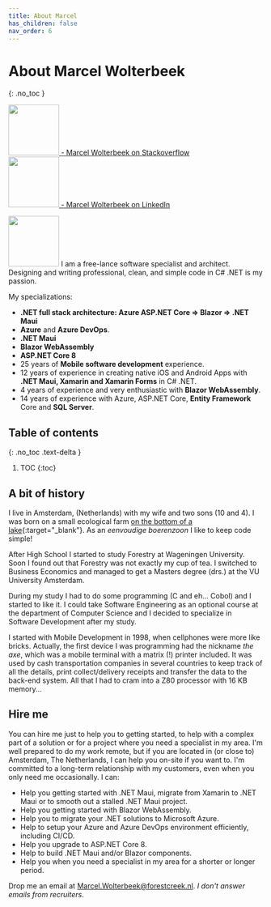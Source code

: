 ```yaml
---
title: About Marcel
has_children: false
nav_order: 6
---
```


# About Marcel Wolterbeek
{: .no_toc }

<a href="https://stackoverflow.com/users/536241/marcel-w" target="_blank"><img src="https://www.forestbrook.net/assets/images/so-logo.png" width="100" /> - Marcel Wolterbeek on Stackoverflow</a>
<br/>
<a href="https://www.linkedin.com/in/marcel-wolterbeek-8338802/" target="_blank"><img src="https://www.forestbrook.net/assets/images/LI-Logo.png" width="100" /> - Marcel Wolterbeek on LinkedIn</a>

<img src="https://www.forestbrook.net/assets/images/Marcel.jpg" width="100" /> I am a free-lance software specialist and architect. Designing and writing professional, clean, and simple code in C# .NET is my passion.

My specializations:

- **.NET full stack architecture: Azure ASP.NET Core => Blazor => .NET Maui**
- **Azure** and **Azure DevOps**.
- **.NET Maui**
- **Blazor WebAssembly**
- **ASP.NET Core 8**
- 25 years of **Mobile software development** experience.
- 12 years of experience in creating native iOS and Android Apps with **.NET Maui, Xamarin and Xamarin Forms** in C# .NET.
- 4 years of experience and very enthusiastic with **Blazor WebAssembly**.
- 14 years of experience with Azure, ASP.NET Core, **Entity Framework** Core and **SQL Server**.

## Table of contents
{: .no_toc .text-delta }

1. TOC
{:toc}

## A bit of history

I live in Amsterdam, (Netherlands) with my wife and two sons (10 and 4). I was born on a small ecological farm [on the bottom of a lake](https://en.wikipedia.org/wiki/Haarlemmermeer){:target="_blank"}. As an _eenvoudige boerenzoon_ I like to keep code simple!

After High School I started to study Forestry at Wageningen University. Soon I found out that Forestry was not exactly my cup of tea. I switched to Business Economics and managed to get a Masters degree (drs.) at the VU University Amsterdam.

During my study I had to do some programming (C and eh... Cobol) and I started to like it. I could take Software Engineering as an optional course at the department of Computer Science and I decided to specialize in Software Development after my study.

I started with Mobile Development in 1998, when cellphones were more like bricks. Actually, the first device I was programming had the nickname _the axe_, which was a mobile terminal with a matrix (!) printer included. It was used by cash transportation companies in several countries to keep track of all the details, print collect/delivery receipts and transfer the data to the back-end system. All that I had to cram into a Z80 processor with 16 KB memory...

## Hire me

You can hire me just to help you to getting started, to help with a complex part of a solution or for a project where you need a specialist in my area. I'm well prepared to do my work remote, but if you are located in (or close to) Amsterdam, The Netherlands, I can help you on-site if you want to. I'm committed to a long-term relationship with my customers, even when you only need me occasionally. I can:

- Help you getting started with .NET Maui, migrate from Xamarin to .NET Maui or to smooth out a stalled .NET Maui project.
- Help you getting started with Blazor WebAssembly.
- Help you to migrate your .NET solutions to Microsoft Azure.
- Help to setup your Azure and Azure DevOps environment efficiently, including CI/CD.
- Help you upgrade to ASP.NET Core 8.
- Help to build .NET Maui and/or Blazor components.
- Help you when you need a specialist in my area for a shorter or longer period.

Drop me an email at Marcel.Wolterbeek@forestcreek.nl.
_I don't answer emails from recruiters._

